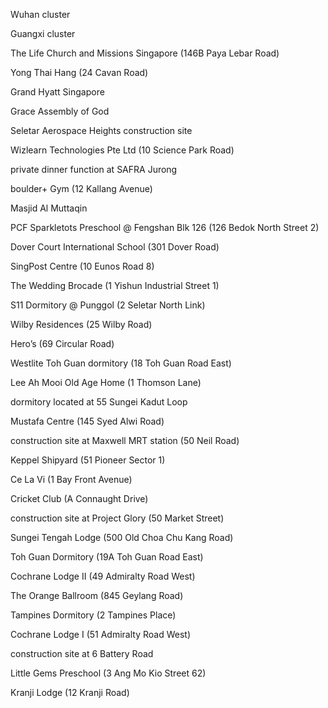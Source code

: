 Wuhan cluster

Guangxi cluster

The Life Church and Missions Singapore (146B Paya Lebar Road)

Yong Thai Hang (24 Cavan Road)

Grand Hyatt Singapore

Grace Assembly of God

Seletar Aerospace Heights construction site

Wizlearn Technologies Pte Ltd (10 Science Park Road)

private dinner function at SAFRA Jurong

boulder+ Gym (12 Kallang Avenue)

Masjid Al Muttaqin

PCF Sparkletots Preschool @ Fengshan Blk 126 (126 Bedok North Street 2)

Dover Court International School (301 Dover Road)

SingPost Centre (10 Eunos Road 8)

The Wedding Brocade (1 Yishun Industrial Street 1)

S11 Dormitory @ Punggol (2 Seletar North Link)

Wilby Residences (25 Wilby Road)

Hero’s (69 Circular Road)

Westlite Toh Guan dormitory (18 Toh Guan Road East)

Lee Ah Mooi Old Age Home (1 Thomson Lane)

dormitory located at 55 Sungei Kadut Loop

Mustafa Centre (145 Syed Alwi Road)

construction site at Maxwell MRT station (50 Neil Road)

Keppel Shipyard (51 Pioneer Sector 1)

Ce La Vi (1 Bay Front Avenue)

Cricket Club (A Connaught Drive)

construction site at Project Glory (50 Market Street)

Sungei Tengah Lodge (500 Old Choa Chu Kang Road)

Toh Guan Dormitory (19A Toh Guan Road East)

Cochrane Lodge II (49 Admiralty Road West)

The Orange Ballroom (845 Geylang Road)

Tampines Dormitory (2 Tampines Place)

Cochrane Lodge I (51 Admiralty Road West)

construction site at 6 Battery Road

Little Gems Preschool (3 Ang Mo Kio Street 62)

Kranji Lodge (12 Kranji Road)